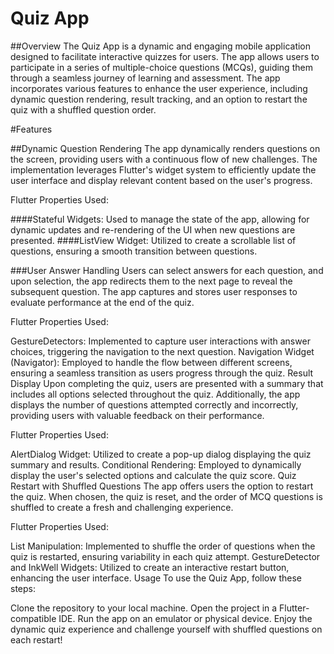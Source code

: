 # Quiz App

##Overview
The Quiz App is a dynamic and engaging mobile application designed to facilitate interactive quizzes for users. The app allows users to participate in a series of multiple-choice questions (MCQs), guiding them through a seamless journey of learning and assessment. The app incorporates various features to enhance the user experience, including dynamic question rendering, result tracking, and an option to restart the quiz with a shuffled question order.

#Features

##Dynamic Question Rendering
The app dynamically renders questions on the screen, providing users with a continuous flow of new challenges. The implementation leverages Flutter's widget system to efficiently update the user interface and display relevant content based on the user's progress.

Flutter Properties Used:

####Stateful Widgets: Used to manage the state of the app, allowing for dynamic updates and re-rendering of the UI when new questions are presented.
####ListView Widget: Utilized to create a scrollable list of questions, ensuring a smooth transition between questions.

###User Answer Handling
Users can select answers for each question, and upon selection, the app redirects them to the next page to reveal the subsequent question. The app captures and stores user responses to evaluate performance at the end of the quiz.

Flutter Properties Used:

GestureDetectors: Implemented to capture user interactions with answer choices, triggering the navigation to the next question.
Navigation Widget (Navigator): Employed to handle the flow between different screens, ensuring a seamless transition as users progress through the quiz.
Result Display
Upon completing the quiz, users are presented with a summary that includes all options selected throughout the quiz. Additionally, the app displays the number of questions attempted correctly and incorrectly, providing users with valuable feedback on their performance.

Flutter Properties Used:

AlertDialog Widget: Utilized to create a pop-up dialog displaying the quiz summary and results.
Conditional Rendering: Employed to dynamically display the user's selected options and calculate the quiz score.
Quiz Restart with Shuffled Questions
The app offers users the option to restart the quiz. When chosen, the quiz is reset, and the order of MCQ questions is shuffled to create a fresh and challenging experience.

Flutter Properties Used:

List Manipulation: Implemented to shuffle the order of questions when the quiz is restarted, ensuring variability in each quiz attempt.
GestureDetector and InkWell Widgets: Utilized to create an interactive restart button, enhancing the user interface.
Usage
To use the Quiz App, follow these steps:

Clone the repository to your local machine.
Open the project in a Flutter-compatible IDE.
Run the app on an emulator or physical device.
Enjoy the dynamic quiz experience and challenge yourself with shuffled questions on each restart!
